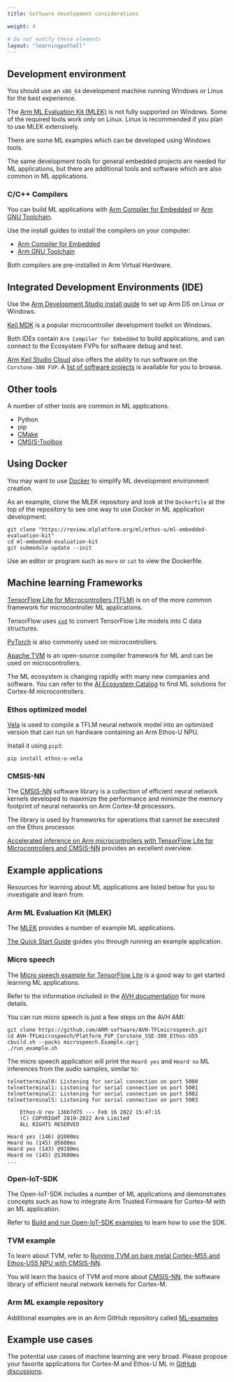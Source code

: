 ```yaml
---
title: Software development considerations

weight: 4

# Do not modify these elements
layout: "learningpathall"
---
```


## Development environment

You should use an `x86_64` development machine running Windows or Linux for the best experience. 

The [Arm ML Evaluation Kit (MLEK)](https://review.mlplatform.org/plugins/gitiles/ml/ethos-u/ml-embedded-evaluation-kit) is not fully supported on Windows. Some of the required tools work only on Linux. Linux is recommended if you plan to use MLEK extensively. 

There are some ML examples which can be developed using Windows tools. 

The same development tools for general embedded projects are needed for ML applications, but there are additional tools and software which are also common in ML applications. 

### C/C++ Compilers 

You can build ML applications with [Arm Compiler for Embedded](https://developer.arm.com/Tools%20and%20Software/Arm%20Compiler%20for%20Embedded/) or [Arm GNU Toolchain](https://developer.arm.com/Tools%20and%20Software/GNU%20Toolchain/). 

Use the install guides to install the compilers on your computer:
- [Arm Compiler for Embedded](/install-guides/armclang/)
- [Arm GNU Toolchain](/install-guides/gcc/arm-gnu/)

Both compilers are pre-installed in Arm Virtual Hardware. 

## Integrated Development Environments (IDE)

Use the [Arm Development Studio install guide](/install-guides/armds/) to set up Arm DS on Linux or Windows. 

[Keil MDK](/install-guides/mdk/) is a popular microcontroller development toolkit on Windows.

Both IDEs contain `Arm Compiler for Embedded` to build applications, and can connect to the Ecosystem FVPs for software debug and test.

[Arm Keil Studio Cloud](/install-guides/keilstudiocloud/) also offers the ability to run software on the `Corstone-300 FVP`. A [list of software projects](https://www.keil.arm.com/boards/arm-v2m-mps3-sse-300-fvp-610bb98/projects/) is available for you to browse.

## Other tools

A number of other tools are common in ML applications.
- Python
- pip
- [CMake](/install-guides/cmake/)
- [CMSIS-Toolbox](/install-guides/cmsis-toolbox/)

## Using Docker

You may want to use [Docker](/install-guides/docker) to simplify ML development environment creation. 

As an example, clone the MLEK repository and look at the `Dockerfile` at the top of the repository to see one way to use Docker in ML application development:

```console
git clone "https://review.mlplatform.org/ml/ethos-u/ml-embedded-evaluation-kit"
cd ml-embedded-evaluation-kit
git submodule update --init
```

Use an editor or program such as `more` or `cat` to view the Dockerfile.

## Machine learning Frameworks

[TensorFlow Lite for Microcontrollers (TFLM)](https://www.tensorflow.org/lite/embedded-and-microcontrollers/) is on of the more common framework for microcontroller ML applications.

TensorFlow uses [`xxd`](https://linux.die.net/man/1/xxd/) to convert TensorFlow Lite models into C data structures. 

[PyTorch](https://pytorch.org/) is also commonly used on microcontrollers. 

[Apache TVM](https://tvm.apache.org/) is an open-source compiler framework for ML and can be used on microcontrollers.

The ML ecosystem is changing rapidly with many new companies and software. You can refer to the [AI Ecosystem Catalog](https://www.arm.com/partners/ai-ecosystem-catalog/) to find ML solutions for Cortex-M microcontrollers.

### Ethos optimized model

[Vela](https://pypi.org/project/ethos-u-vela/) is used to compile a TFLM neural network model into an optimized version that can run on hardware containing an Arm Ethos-U NPU.

Install it using `pip3`:

```console
pip install ethos-u-vela
```

### CMSIS-NN

The [CMSIS-NN](https://www.keil.com/pack/doc/CMSIS/NN/html/index.html) software library is a collection of efficient neural network kernels developed to maximize the performance and minimize the memory footprint of neural networks on Arm Cortex-M processors.

The library is used by frameworks for operations that cannot be executed on the Ethos processor.

[Accelerated inference on Arm microcontrollers with TensorFlow Lite for Microcontrollers and CMSIS-NN](https://blog.tensorflow.org/2021/02/accelerated-inference-on-arm-microcontrollers-with-tensorflow-lite.html) provides an excellent overview.


## Example applications

Resources for learning about ML applications are listed below for you to investigate and learn from.

### Arm ML Evaluation Kit (MLEK)

The [MLEK](https://review.mlplatform.org/plugins/gitiles/ml/ethos-u/ml-embedded-evaluation-kit) provides a number of example ML applications.

[The Quick Start Guide](https://review.mlplatform.org/plugins/gitiles/ml/ethos-u/ml-embedded-evaluation-kit/+/HEAD/docs/quick_start.md) guides you through running an example application.

### Micro speech

The [Micro speech example for TensorFlow Lite](https://github.com/ARM-software/AVH-TFLmicrospeech/) is a good way to get started learning ML applications. 
 
Refer to the information included in the [AVH documentation](https://arm-software.github.io/AVH/main/examples/html/MicroSpeech.html) for more details. 

You can run micro speech is just a few steps on the AVH AMI:

```console
git clone https://github.com/ARM-software/AVH-TFLmicrospeech.git
cd AVH-TFLmicrospeech/Platform_FVP_Corstone_SSE-300_Ethos-U55​
cbuild.sh --packs microspeech.Example.cprj
./run_example.sh
```

The micro speech application will print the `Heard yes` and `Heard no` ML inferences from the audio samples, similar to:

```output
telnetterminal0: Listening for serial connection on port 5000
telnetterminal1: Listening for serial connection on port 5001
telnetterminal2: Listening for serial connection on port 5002
telnetterminal5: Listening for serial connection on port 5003

    Ethos-U rev 136b7d75 --- Feb 16 2022 15:47:15
    (C) COPYRIGHT 2019-2022 Arm Limited
    ALL RIGHTS RESERVED

Heard yes (146) @1000ms
Heard no (145) @5600ms
Heard yes (143) @9100ms
Heard no (145) @13600ms
...
```

### Open-IoT-SDK

The Open-IoT-SDK includes a number of ML applications and demonstrates concepts such as how to integrate Arm Trusted Firmware for Cortex-M with an ML application. 

Refer to [Build and run Open-IoT-SDK examples](/learning-paths/iot/iot-sdk/) to learn how to use the SDK.

### TVM example

To learn about TVM, refer to [Running TVM on bare metal Cortex-M55 and Ethos-U55 NPU with CMSIS-NN](https://tvm.apache.org/docs/how_to/work_with_microtvm/micro_ethosu.html).

You will learn the basics of TVM and more about [CMSIS-NN](https://github.com/ARM-software/CMSIS-NN/), the software library of efficient neural network kernels for Cortex-M.

### Arm ML example repository

Additional examples are in an Arm GitHub repository called [ML-examples](https://github.com/ARM-software/ML-examples/)

## Example use cases

The potential use cases of machine learning are very broad. Please propose your favorite applications for Cortex-M and Ethos-U ML in [GitHub discussions](https://github.com/ArmDeveloperEcosystem/arm-learning-paths/discussions/categories/ideas/).
